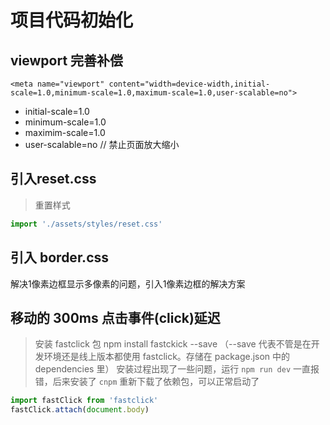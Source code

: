 # 项目代码初始化

## viewport 完善补偿

`<meta name="viewport" content="width=device-width,initial-scale=1.0,minimum-scale=1.0,maximum-scale=1.0,user-scalable=no">`

* initial-scale=1.0
* minimum-scale=1.0
* maximim-scale=1.0
* user-scalable=no  // 禁止页面放大缩小

## 引入reset.css

> 重置样式

```js
import './assets/styles/reset.css' 
```

## 引入 border.css

解决1像素边框显示多像素的问题，引入1像素边框的解决方案

## 移动的 300ms 点击事件(click)延迟

> 安装 fastclick 包
> npm install fastckick --save  （--save 代表不管是在开发环境还是线上版本都使用 fastclick。存储在 package.json 中的 dependencies 里）
> 安装过程出现了一些问题，运行 `npm run dev` 一直报错，后来安装了 `cnpm` 重新下载了依赖包，可以正常启动了

```javascript
import fastClick from 'fastclick'
fastClick.attach(document.body)
```














